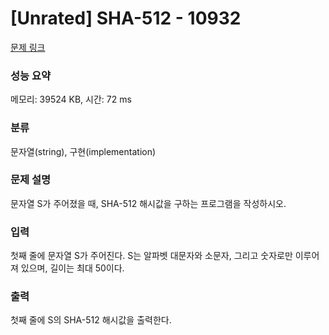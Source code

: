# [Unrated] SHA-512 - 10932 

[문제 링크](https://www.acmicpc.net/problem/10932) 

### 성능 요약

메모리: 39524 KB, 시간: 72 ms

### 분류

문자열(string), 구현(implementation)

### 문제 설명

<p>문자열 S가 주어졌을 때, SHA-512 해시값을 구하는 프로그램을 작성하시오.</p>

### 입력 

 <p>첫째 줄에 문자열 S가 주어진다. S는 알파벳 대문자와 소문자, 그리고 숫자로만 이루어져 있으며, 길이는 최대 50이다.</p>

### 출력 

 <p>첫째 줄에 S의 SHA-512 해시값을 출력한다.</p>

